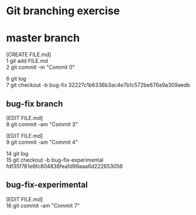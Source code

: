 # Git branching exercise

# master branch

[CREATE FILE.md]<br>
1 git add FILE.md<br>
2 git commit -m "Commit 0"<br>

6 git log<br>
7 git checkout -b bug-fix 32227c1b6336b3ac4e7b1c572be676a9a309aedb

## bug-fix branch

[EDIT FILE.md]<br>
8 git commit -am "Commit 3"<br>

[EDIT FILE.md]<br>
9 git commit -am "Commit 4"<br>

14 git log<br>
15 git checkout -b bug-fix-experimental fdf35f761e6fc804838fea1d99aaa6d222653056<br>

## bug-fix-experimental

[EDIT FILE.md]<br>
16 git commit -am "Commit 7"<br>
